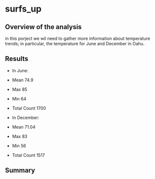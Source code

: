 # **surfs_up**



## **Overview of the analysis**

in this porject we wil need to gather more information about temperature trends; in particular, the temperature for June and December in Oahu.


## **Results**

- In June:
- Mean  74.9
- Max   85
- Min   64
- Total Count   1700



- In December:
- Mean   71.04
- Max    83
- Min    56
- Total Count   1517








## **Summary**
